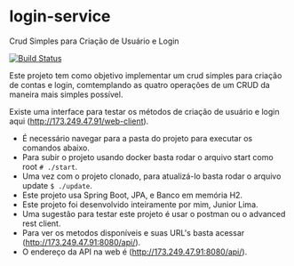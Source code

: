 # login-service
Crud Simples para Criação de Usuário e Login

[![Build Status](https://travis-ci.org/josealbertorodriguesjunior/login-service.svg?branch=master)](https://travis-ci.org/josealbertorodriguesjunior/login-service)

Este projeto tem como objetivo implementar um crud simples para criação de contas e login, comtemplando as quatro operações de um CRUD da maneira mais simples possível.

Existe uma interface para testar os métodos de criação de usuário e login aqui (http://173.249.47.91/web-client).

- É necessário navegar para a pasta do projeto para executar os comandos abaixo.
- Para subir o projeto usando docker basta rodar o arquivo start como root `# ./start`.
- Uma vez com o projeto clonado, para atualizá-lo basta rodar o arquivo update `$ ./update`.
- Este projeto usa Spring Boot, JPA, e Banco em memória H2.
- Este projeto foi desenvolvido inteiramente por mim, Junior Lima.
- Uma sugestão para testar este projeto é usar o postman ou o advanced rest client.
- Para ver os metodos disponíveis e suas URL's basta acessar (http://173.249.47.91:8080/api/).
- O endereço da API na web é (http://173.249.47.91:8080/api/).
